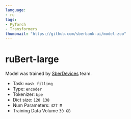 ```yaml
---
language:
- ru
tags:
- PyTorch
- Transformers
thumbnail: "https://github.com/sberbank-ai/model-zoo"
---
```

# ruBert-large
Model was trained by [SberDevices](https://sberdevices.ru/) team.  
* Task: `mask filling`
* Type: `encoder`
* Tokenizer: `bpe`
* Dict size: `120 138`
* Num Parameters: `427 M`	
* Training Data Volume `30 GB`